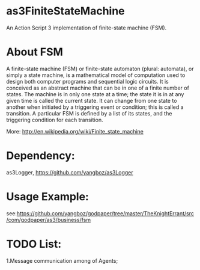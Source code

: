 as3FiniteStateMachine
=====================

 An Action Script 3 implementation of  finite-state machine (FSM).
 
About FSM
=====================
A finite-state machine (FSM) or finite-state automaton (plural: automata), or simply a state machine, is a mathematical model of computation used to design both computer programs and sequential logic circuits. It is conceived as an abstract machine that can be in one of a finite number of states. The machine is in only one state at a time; the state it is in at any given time is called the current state. It can change from one state to another when initiated by a triggering event or condition; this is called a transition. A particular FSM is defined by a list of its states, and the triggering condition for each transition.

More: http://en.wikipedia.org/wiki/Finite_state_machine

Dependency:
=====================
as3Logger, https://github.com/yangboz/as3Logger

Usage Example:
=====================
see:https://github.com/yangboz/godpaper/tree/master/TheKnightErrant/src/com/godpaper/as3/business/fsm

TODO List:
=====================
1.Message communication among of Agents;

